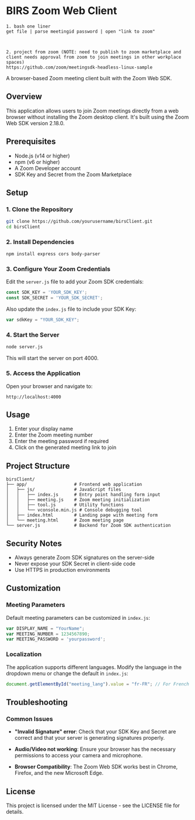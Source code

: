 # BIRS Zoom Web Client

```
1. bash one liner
get file | parse meetingid password | open "link to zoom"



2. project from zoom (NOTE: need to publish to zoom marketplace and client needs approval from zoom to join meetings in other workplace spaces)
https://github.com/zoom/meetingsdk-headless-linux-sample
```

A browser-based Zoom meeting client built with the Zoom Web SDK.

## Overview

This application allows users to join Zoom meetings directly from a web browser without installing the Zoom desktop client. It's built using the Zoom Web SDK version 2.18.0.

## Prerequisites

- Node.js (v14 or higher)
- npm (v6 or higher)
- A Zoom Developer account
- SDK Key and Secret from the Zoom Marketplace

## Setup

### 1. Clone the Repository

```bash
git clone https://github.com/yourusername/birsClient.git
cd birsClient
```

### 2. Install Dependencies

```bash
npm install express cors body-parser
```

### 3. Configure Your Zoom Credentials

Edit the `server.js` file to add your Zoom SDK credentials:

```javascript
const SDK_KEY = 'YOUR_SDK_KEY';
const SDK_SECRET = 'YOUR_SDK_SECRET';
```

Also update the `index.js` file to include your SDK Key:

```javascript
var sdkKey = "YOUR_SDK_KEY";
```

### 4. Start the Server

```bash
node server.js
```

This will start the server on port 4000.

### 5. Access the Application

Open your browser and navigate to:

```
http://localhost:4000
```

## Usage

1. Enter your display name
2. Enter the Zoom meeting number
3. Enter the meeting password if required
4. Click on the generated meeting link to join

## Project Structure

```
birsClient/
├── app/                  # Frontend web application
│   ├── js/               # JavaScript files
│   │   ├── index.js      # Entry point handling form input
│   │   ├── meeting.js    # Zoom meeting initialization
│   │   ├── tool.js       # Utility functions
│   │   └── vconsole.min.js # Console debugging tool
│   ├── index.html        # Landing page with meeting form
│   └── meeting.html      # Zoom meeting page
└── server.js             # Backend for Zoom SDK authentication
```

## Security Notes

- Always generate Zoom SDK signatures on the server-side
- Never expose your SDK Secret in client-side code
- Use HTTPS in production environments

## Customization

### Meeting Parameters

Default meeting parameters can be customized in `index.js`:

```javascript
var DISPLAY_NAME = "YourName";
var MEETING_NUMBER = 1234567890; 
var MEETING_PASSWORD = 'yourpassword';
```

### Localization

The application supports different languages. Modify the language in the dropdown menu or change the default in `index.js`:

```javascript
document.getElementById("meeting_lang").value = "fr-FR"; // For French
```

## Troubleshooting

### Common Issues

- **"Invalid Signature" error**: Check that your SDK Key and Secret are correct and that your server is generating signatures properly.

- **Audio/Video not working**: Ensure your browser has the necessary permissions to access your camera and microphone.

- **Browser Compatibility**: The Zoom Web SDK works best in Chrome, Firefox, and the new Microsoft Edge.

## License

This project is licensed under the MIT License - see the LICENSE file for details.
